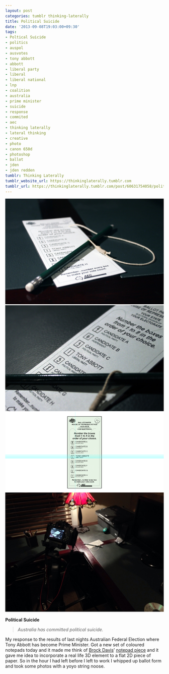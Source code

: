 ```yaml
---
layout: post
categories: tumblr thinking-laterally
title: Political Suicide
date: '2013-09-08T19:03:00+09:30'
tags:
- Poltical Suicide
- politics
- auspol
- ausvotes
- tony abbott
- abbott
- liberal party
- liberal
- liberal national
- lnp
- coalition
- australia
- prime minister
- suicide
- response
- commited
- aec
- thinking laterally
- lateral thinking
- creative
- photo
- canon 650d
- photoshop
- ballot
- jden
- jden redden
tumblr: Thinking Laterally
tumblr_website_url: https://thinkinglaterally.tumblr.com
tumblr_url: https://thinkinglaterally.tumblr.com/post/60631754058/political-suicide-australia
---
```

 ![](/content/images/tumblr/thinking-laterally/tumblr_mssvvzm6U81qh9he3o2_1280.jpg)  
 ![](/content/images/tumblr/thinking-laterally/tumblr_mssvvzm6U81qh9he3o1_1280.jpg)  
 ![](/content/images/tumblr/thinking-laterally/tumblr_mssvvzm6U81qh9he3o3_1280.png)  
 ![](/content/images/tumblr/thinking-laterally/tumblr_mssvvzm6U81qh9he3o4_1280.jpg)  
  

**Political Suicide**

> _Australia has&nbsp;committed&nbsp;political suicide.&nbsp;_

My response to the results of last nights Australian Federal Election where Tony Abbott has become Prime Minister. Got a new set of coloured notepads today and it made me think of [Brock Davis](http://www.designboom.com/)’ [notepad piece](http://www.designboom.com/cms/images/ridhika/brock3.jpg)&nbsp;and it gave me idea to incorporate a real life 3D element to a flat 2D piece of paper. So in the hour I had left before I left to work I whipped up ballot form and took some photos with a yoyo string noose. &nbsp;

